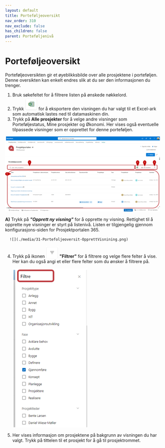 ```yaml
---
layout: default
title: Porteføljeoversikt
nav_order: 310
nav_exclude: false
has_children: false
parent: Porteføljenivå
---
```


# Porteføljeoversikt

Porteføljeoversikten gir et øyeblikksbilde over alle prosjektene i
porteføljen. Denne oversikten kan enkelt endres slik at du ser den
informasjonen du trenger.

1. Bruk søkefeltet for å filtrere listen på ønskede nøkkelord.
2. Trykk ![](./media/EksporterTilExcel.png) for å eksportere den visningen du har valgt til et Excel-ark som automatisk lastes ned til datamaskinen din.
3. Trykk på **Alle prosjekter** for å velge andre visninger som Porteføljestatus, Mine prosjekter og Økonomi. Her vises også eventuelle tilpassede visninger som er opprettet for denne porteføljen.


![](./media/31-Portefoljeoversikt.png)

**A)** Trykk på ***"Opprett ny visning"*** for å opprette ny visning.
        Rettighet til å opprette nye visninger er styrt på listenivå. Listen er tilgjengelig gjennom konfigurasjons-siden for Prosjektportalen 365.
 
      ![](./media/31-Portefoljeoversit-OpprettVisnining.png)
   
4. Trykk på ikonen ![](./media/FiltrerKnapp.png) **"Filtrer"** for å filtrere og velge flere felter å vise. Her kan du også angi et eller flere felter som du ønsker å filtrere på.

  
      ![](./media/31-Portefoljeoversit-Filter.png)
   
5. Her vises informasjon om prosjektene på bakgrunn av visningen du har valgt. Trykk på tittelen til et prosjekt for å gå til prosjektrommet.

